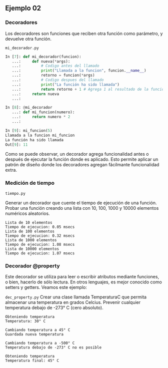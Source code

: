 ## Ejemplo 02

### Decoradores

Los decoradores son funciones que reciben otra función como parámetro, y devuelve otra función.

`mi_decorador.py`

```python
In [7]: def mi_decorador(funcion):
   ...:     def nueva(*args):
   ...:         # Codigo antes del llamado
   ...:         print("Llamada a la funcion", funcion.__name__)
   ...:         retorno = funcion(*args)
   ...:         # Codigo despues del llamado
   ...:         print("La función ha sido llamada")
   ...:         return retorno + 1 # Agrega 1 al resultado de la funcion
   ...:     return nueva
   ...:

In [8]: @mi_decorador
   ...: def mi_funcion(numero):
   ...:     return numero * 2
   ...:

In [9]: mi_funcion(5)
Llamada a la funcion mi_funcion
La función ha sido llamada
Out[9]: 11
```

Como se puede observar, un decorador agrega funcionalidad antes o después de ejecutar la función donde es aplicado. Esto permite aplicar un patrón de diseño donde los decoradores agregan fácilmante funcionalidad extra.

### Medición de tiempo

`tiempo.py`

Generar un decorador que cuente el tiempo de ejecución de una función. Probar una función creando una lista con 10, 100, 1000 y 10000 elementos numéricos aleatorios.

```
Lista de 10 elementos
Tiempo de ejecucion: 0.05 msecs
Lista de 100 elementos
Tiempo de ejecucion: 0.32 msecs
Lista de 1000 elementos
Tiempo de ejecucion: 1.08 msecs
Lista de 10000 elementos
Tiempo de ejecucion: 1.07 msecs
```
 
### Decorador @property

Este decorador se utiliza para leer o escribir atributos mediante funciones, o bien, hacerlo de sólo lectura. En otros lenguajes, es mejor conocido como setters y getters. Veamos este ejemplo:

`dec_property.py`
Crear una clase llamada TemperaturaC que permita almacenar una temperatura en grados Celcius. Prevenir cualquier temperatura debajo de -273° C (cero absoluto).
```
Obteniendo temperatura
Temperatura: 30° C

Cambiando temperatura a 45° C
Guardada nueva temperatura

Cambiando temperatura a -500° C
Temperatura debajo de -273° C no es posible

Obteniendo temperatura
Temperatura final: 45° C
```
